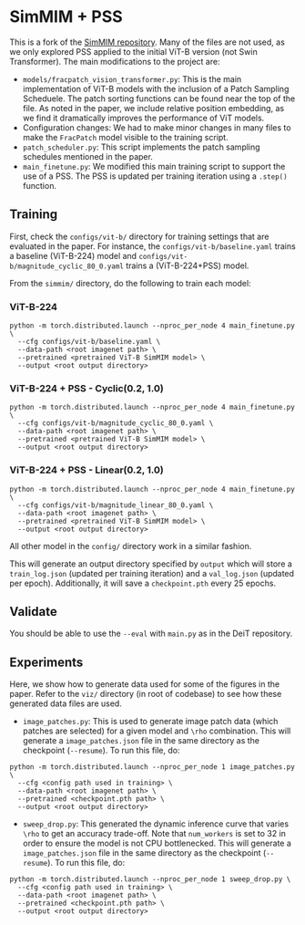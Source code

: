 # SimMIM + PSS

This is a fork of the [SimMIM repository](https://github.com/microsoft/SimMIM). Many of the files are not used, as we only explored PSS applied to the initial ViT-B version (not Swin Transformer). The main modifications to the project are:
- `models/fracpatch_vision_transformer.py`: This is the main implementation of ViT-B models with the inclusion of a Patch Sampling Scheduele. The patch sorting functions can be found near the top of the file. As noted in the paper, we include relative position embedding, as we find it dramatically improves the performance of ViT models.
- Configuration changes: We had to make minor changes in many files to make the `FracPatch` model visible to the training script.
- `patch_scheduler.py`: This script implements the patch sampling schedules mentioned in the paper.
- `main_finetune.py`: We modified this main training script to support the use of a PSS. The PSS is updated per training iteration using a `.step()` function.

## Training
First, check the `configs/vit-b/` directory for training settings that are evaluated in the paper. For instance, the `configs/vit-b/baseline.yaml` trains a baseline (ViT-B-224) model and `configs/vit-b/magnitude_cyclic_80_0.yaml` trains a (ViT-B-224+PSS) model.

From the `simmim/` directory, do the following to train each model:

### ViT-B-224
```
python -m torch.distributed.launch --nproc_per_node 4 main_finetune.py  \
  --cfg configs/vit-b/baseline.yaml \
  --data-path <root imagenet path> \
  --pretrained <pretrained ViT-B SimMIM model> \
  --output <root output directory>
```

### ViT-B-224 + PSS - Cyclic(0.2, 1.0)
```
python -m torch.distributed.launch --nproc_per_node 4 main_finetune.py  \
  --cfg configs/vit-b/magnitude_cyclic_80_0.yaml \
  --data-path <root imagenet path> \
  --pretrained <pretrained ViT-B SimMIM model> \
  --output <root output directory>
```

### ViT-B-224 + PSS - Linear(0.2, 1.0)
```
python -m torch.distributed.launch --nproc_per_node 4 main_finetune.py  \
  --cfg configs/vit-b/magnitude_linear_80_0.yaml \
  --data-path <root imagenet path> \
  --pretrained <pretrained ViT-B SimMIM model> \
  --output <root output directory>
```

All other model in the `config/` directory work in a similar fashion.

This will generate an output directory specified by `output` which will store a `train_log.json` (updated per training iteration) and a `val_log.json` (updated per epoch). Additionally, it will save a `checkpoint.pth` every 25 epochs.

## Validate
You should be able to use the `--eval` with `main.py` as in the DeiT repository.

## Experiments
Here, we show how to generate data used for some of the figures in the paper. Refer to the `viz/` directory (in root of codebase) to see how these generated data files are used.

- `image_patches.py`: This is used to generate image patch data (which patches are selected) for a given model and `\rho` combination. This will generate a `image_patches.json` file in the same directory as the checkpoint (`--resume`). To run this file, do:
```
python -m torch.distributed.launch --nproc_per_node 1 image_patches.py \
  --cfg <config path used in training> \
  --data-path <root imagenet path> \
  --pretrained <checkpoint.pth path> \
  --output <root output directory>
```
- `sweep_drop.py`: This generated the dynamic inference curve that varies `\rho` to get an accuracy trade-off. Note that `num_workers` is set to 32 in order to ensure the model is not CPU bottlenecked. This will generate a `image_patches.json` file in the same directory as the checkpoint (`--resume`). To run this file, do:
```
python -m torch.distributed.launch --nproc_per_node 1 sweep_drop.py \
  --cfg <config path used in training> \
  --data-path <root imagenet path> \
  --pretrained <checkpoint.pth path> \
  --output <root output directory>
```
